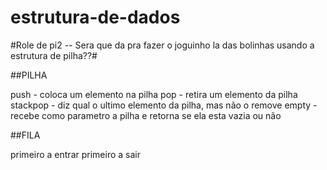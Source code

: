 # estrutura-de-dados 


#Role de pi2 -- Sera que da pra fazer o joguinho la das bolinhas usando a estrutura de pilha??#

##PILHA

push - coloca um elemento na pilha
pop - retira um elemento da pilha
stackpop - diz qual o ultimo elemento da pilha, mas não o remove 
empty - recebe como parametro a pilha e retorna se ela esta vazia ou não 

##FILA

primeiro a entrar primeiro a sair



